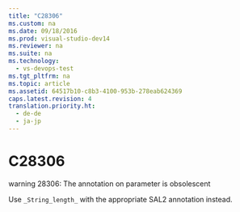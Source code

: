```yaml
---
title: "C28306"
ms.custom: na
ms.date: 09/18/2016
ms.prod: visual-studio-dev14
ms.reviewer: na
ms.suite: na
ms.technology: 
  - vs-devops-test
ms.tgt_pltfrm: na
ms.topic: article
ms.assetid: 64517b10-c8b3-4100-953b-278eab624369
caps.latest.revision: 4
translation.priority.ht: 
  - de-de
  - ja-jp
---
```

# C28306
warning 28306: The annotation on parameter is obsolescent  
  
 Use `_String_length_` with the appropriate SAL2 annotation instead.